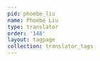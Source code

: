 ```yaml
---
pid: phoebe_liu
name: Phoebe Liu
type: translator
order: '148'
layout: tagpage
collection: translator_tags
---
```


